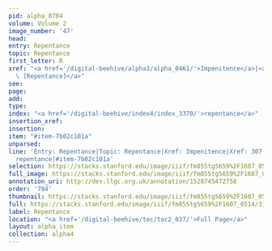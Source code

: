 ```yaml
---
pid: alpha_0784
volume: Volume 2
image_number: '47'
head: 
entry: Repentance
topic: Repentance
first_letter: R
xref: "<a href='/digital-beehive/alpha3/alpha_0461/'>Impenitence</a>|<a href='/digital-beehive/toc/toc2_092/'>307
  \ [Repentance]</a>"
see: 
page: 
add: 
type: 
index: "<a href='/digital-beehive/index4/index_3370/'>repentance</a>"
insertion_xref: 
insertion: 
item: "#item-7b02c101a"
unparsed: 
line: 'Entry: Repentance|Topic: Repentance|Xref: Impenitence|Xref: 307  [Repentance]|Index:
  repentance|#item-7b02c101a'
selection: https://stacks.stanford.edu/image/iiif/fm855tg5659%2F1607_0514/317,1265,3036,754/full/0/default.jpg
full_image: https://stacks.stanford.edu/image/iiif/fm855tg5659%2F1607_0514/full/full/0/default.jpg
annotation_uri: http://dev.llgc.org.uk/annotation/1528745472758
order: '784'
thumbnail: https://stacks.stanford.edu/image/iiif/fm855tg5659%2F1607_0514/317,1265,600,180/250,/0/default.jpg
full: https://stacks.stanford.edu/image/iiif/fm855tg5659%2F1607_0514/317,1265,3036,754/full/0/default.jpg
label: Repentance
location: "<a href='/digital-beehive/toc/toc2_037/'>Full Page</a>"
layout: alpha_item
collection: alpha4
---
```

